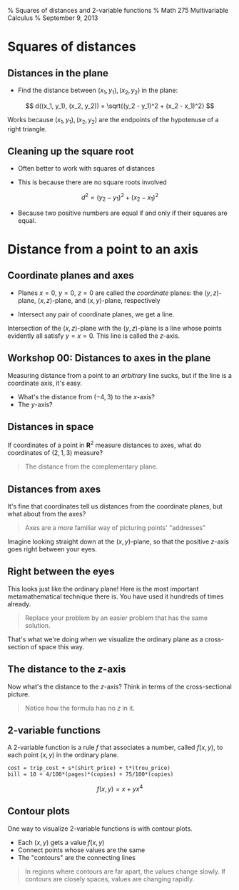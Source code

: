 % Squares of distances and 2-variable functions
% Math 275 Multivariable Calculus
% September 9, 2013 <!-- day 02 -->

# Squares of distances

## Distances in the plane

- Find the distance between $(x_1, y_1), (x_2, y_2)$ in the plane:

$$ d((x_1, y_1), (x_2, y_2)) = \sqrt{(y_2 - y_1)^2 + (x_2 - x_1)^2} $$

Works because $(x_1, y_1), (x_2, y_2)$ are the endpoints of the hypotenuse of a right triangle. 

## Cleaning up the square root

- Often better to work with squares of distances

- This is because there are no square roots involved

$$ d^2 = (y_2 - y_1)^2 + (x_2 - x_1)^2 $$

- Because two positive numbers are equal if and only if their squares are equal. 


# Distance from a point to an axis

## Coordinate planes and axes

- Planes $x = 0$, $y = 0$, $z = 0$ are called the *coordinate* planes: the $(y,z)$-plane, $(x,z)$-plane, and $(x,y)$-plane, respectively

- Intersect any pair of coordinate planes, we get a line. 

Intersection of the $(x,z)$-plane with the $(y,z)$-plane is a line whose points evidently all satisfy $y = x = 0$. This line is called the $z$-axis.

## Workshop 00: Distances to axes in the plane

Measuring  distance from a point to an *arbitrary* line sucks, but if the line is a coordinate axis, it's easy.

- What's the distance from $(-4,3)$ to the $x$-axis?
- The $y$-axis?

## Distances in space

If coordinates of a point in $\mathbf{R}^2$ measure distances to axes, what do coordinates of $(2,1,3)$ measure?

> The distance from the complementary plane.

## Distances from axes

It's fine that coordinates tell us distances from the coordinate planes, but what about from the axes? 

> Axes are a more familiar way of picturing points' "addresses"

Imagine looking straight down at the $(x,y)$-plane, so that the positive $z$-axis goes right between your eyes.

## Right between the eyes

This looks just like the ordinary plane! Here is the most important metamathematical technique there is. You have used it hundreds of times already.

> Replace your problem by an easier problem that has the same solution.

That's what we're doing when we visualize the ordinary plane as a cross-section of space this way.

## The distance to the $z$-axis

Now what's the distance to the $z$-axis? Think in terms of the cross-sectional picture.

> Notice how the formula has no $z$ in it.

## 2-variable functions 

A 2-variable function is a rule $f$ that associates a number, called $f(x,y)$, to each point $(x,y)$ in the ordinary plane. 

    cost = trip_cost + s*(shirt_price) + t*(trou_price)
    bill = 10 + 4/100*(pages)*(copies) + 75/100*(copies)

$$ f(x,y) = x + yx^4 $$

## Contour plots

One way to visualize 2-variable functions is with contour plots. 

- Each $(x,y)$ gets a value $f(x,y)$
- Connect points whose values are the same
- The "contours" are the connecting lines

> In regions where contours are far apart, the values change slowly. If contours are closely spaces, values are changing rapidly.


